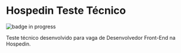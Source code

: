 # Hospedin Teste Técnico

![badge in progress](https://img.shields.io/badge/status-in%20progress-yellow)

Teste técnico desenvolvido para vaga de Desenvolvedor Front-End na Hospedin.
